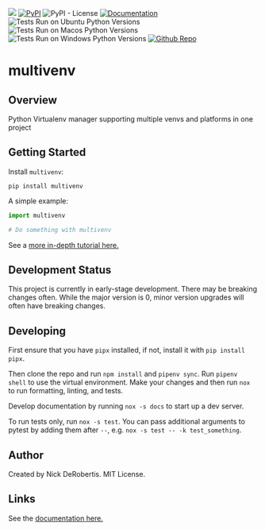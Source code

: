 

[![](https://codecov.io/gh/nickderobertis/multivenv/branch/main/graph/badge.svg)](https://codecov.io/gh/nickderobertis/multivenv)
[![PyPI](https://img.shields.io/pypi/v/multivenv)](https://pypi.org/project/multivenv/)
![PyPI - License](https://img.shields.io/pypi/l/multivenv)
[![Documentation](https://img.shields.io/badge/documentation-pass-green)](https://nickderobertis.github.io/multivenv/)
![Tests Run on Ubuntu Python Versions](https://img.shields.io/badge/Tests%20Ubuntu%2FPython-3.8%20%7C%203.9%20%7C%203.10-blue)
![Tests Run on Macos Python Versions](https://img.shields.io/badge/Tests%20Macos%2FPython-3.8%20%7C%203.9%20%7C%203.10-blue)
![Tests Run on Windows Python Versions](https://img.shields.io/badge/Tests%20Windows%2FPython-3.8%20%7C%203.9%20%7C%203.10-blue)
[![Github Repo](https://img.shields.io/badge/repo-github-informational)](https://github.com/nickderobertis/multivenv/)


#  multivenv

## Overview

Python Virtualenv manager supporting multiple venvs and platforms in one project

## Getting Started

Install `multivenv`:

```
pip install multivenv
```

A simple example:

```python
import multivenv

# Do something with multivenv
```

See a
[more in-depth tutorial here.](
https://nickderobertis.github.io/multivenv/tutorial.html
)

## Development Status

This project is currently in early-stage development. There may be
breaking changes often. While the major version is 0, minor version
upgrades will often have breaking changes.

## Developing

First ensure that you have `pipx` installed, if not, install it with `pip install pipx`.

Then clone the repo and run `npm install` and `pipenv sync`. Run `pipenv shell`
to use the virtual environment. Make your changes and then run `nox` to run formatting,
linting, and tests.

Develop documentation by running `nox -s docs` to start up a dev server.

To run tests only, run `nox -s test`. You can pass additional arguments to pytest
by adding them after `--`, e.g. `nox -s test -- -k test_something`.

## Author

Created by Nick DeRobertis. MIT License.

## Links

See the
[documentation here.](
https://nickderobertis.github.io/multivenv/
)
